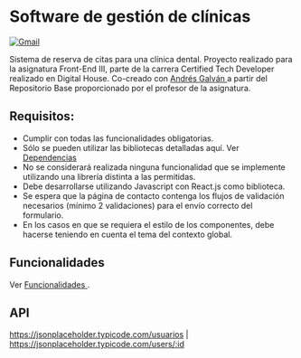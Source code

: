 # Software de gestión de clínicas

<a href="https://pf-front3.vercel.app/" target="_blank">
  <img src="https://img.shields.io/badge/ver demo-%231DA1F2.svg?&style=for-the-badge&logo=Pdf&logoColor=white&color=071A2C" alt="Gmail"/>
</a>


Sistema de reserva de citas para una clínica dental. Proyecto realizado para la asignatura Front-End III, parte de la carrera Certified Tech Developer realizado en Digital House. Co-creado con [Andrés Galván ](https://github.com/Elhunter05) a partir del Repositorio Base proporcionado por el profesor de la asignatura.

## Requisitos:
* Cumplir con todas las funcionalidades obligatorias.
* Sólo se pueden utilizar las bibliotecas detalladas aquí. Ver [Dependencias ](https://github.com/Elhunter05/CTD_Final_Front_3/wiki/Dependencias)  
* No se considerará realizada ninguna funcionalidad que se implemente utilizando una librería distinta a las permitidas.
* Debe desarrollarse utilizando Javascript con React.js como biblioteca.
* Se espera que la página de contacto contenga los flujos de validación necesarios (mínimo 2 validaciones) para el envío correcto del formulario.
* En los casos en que se requiera el estilo de los componentes, debe hacerse teniendo en cuenta el tema del contexto global.

## Funcionalidades
Ver [Funcionalidades ](https://github.com/Elhunter05/CTD_Final_Front_3/wiki/Funcionalidades).

## API
https://jsonplaceholder.typicode.com/usuarios | https://jsonplaceholder.typicode.com/users/:id
